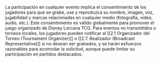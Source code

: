 La participación en cualquier evento implica el consentimiento de los jugadores para que se grabe, use y reproduzca su nombre, imagen, voz, jugabilidad y marcas relacionadas en cualquier medio (fotografía, video, audio, etc.). Este consentimiento es válido globalmente para promover el juego organizado de Disney Lorcana TCG. Para eventos no transmitidos o torneos locales, los jugadores pueden notificar al [[2.1 Organizador del Torneo (Tournament Organizer)]] o [[2.7. Realizador (Broadcast Representative)]]  si no desean ser grabados, y se harán esfuerzos razonables para acomodar la solicitud, aunque puede limitar su participación en partidos destacados.